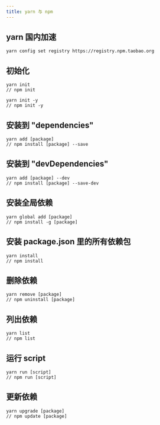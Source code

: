 ```yaml
---
title: yarn 与 npm
---
```


## yarn 国内加速

```
yarn config set registry https://registry.npm.taobao.org
```

## 初始化

```
yarn init
// npm init

yarn init -y
// npm init -y
```

## 安装到 "dependencies"

```
yarn add [package]
// npm install [package] --save 
```

## 安装到 "devDependencies"

```
yarn add [package] --dev
// npm install [package] --save-dev
```

## 安装全局依赖 

```
yarn global add [package]
// npm install -g [package]
```

## 安装 package.json 里的所有依赖包

```
yarn install
// npm install
```

## 删除依赖

```
yarn remove [package]
// npm uninstall [package]
```

## 列出依赖

```
yarn list
// npm list
```

## 运行 script

```
yarn run [script]
// npm run [script]
```

## 更新依赖

```
yarn upgrade [package]
// npm update [package]
```